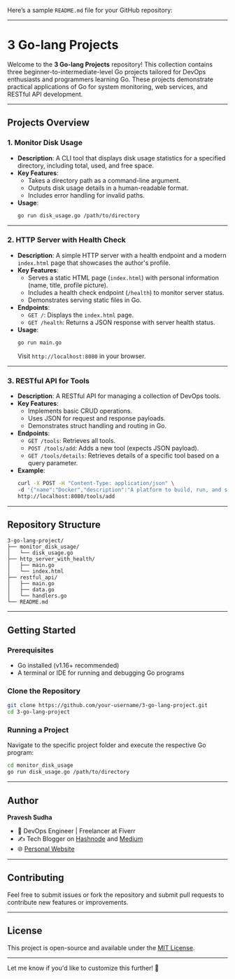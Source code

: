 Here’s a sample `README.md` file for your GitHub repository:

---

# 3 Go-lang Projects

Welcome to the **3 Go-lang Projects** repository! This collection contains three beginner-to-intermediate-level Go projects tailored for DevOps enthusiasts and programmers learning Go. These projects demonstrate practical applications of Go for system monitoring, web services, and RESTful API development.

---

## Projects Overview

### 1. **Monitor Disk Usage**
- **Description**: A CLI tool that displays disk usage statistics for a specified directory, including total, used, and free space.
- **Key Features**:
  - Takes a directory path as a command-line argument.
  - Outputs disk usage details in a human-readable format.
  - Includes error handling for invalid paths.
- **Usage**:
  ```bash
  go run disk_usage.go /path/to/directory
  ```

---

### 2. **HTTP Server with Health Check**
- **Description**: A simple HTTP server with a health endpoint and a modern `index.html` page that showcases the author's profile.
- **Key Features**:
  - Serves a static HTML page (`index.html`) with personal information (name, title, profile picture).
  - Includes a health check endpoint (`/health`) to monitor server status.
  - Demonstrates serving static files in Go.
- **Endpoints**:
  - `GET /`: Displays the `index.html` page.
  - `GET /health`: Returns a JSON response with server health status.
- **Usage**:
  ```bash
  go run main.go
  ```
  Visit `http://localhost:8080` in your browser.

---

### 3. **RESTful API for Tools**
- **Description**: A RESTful API for managing a collection of DevOps tools.
- **Key Features**:
  - Implements basic CRUD operations.
  - Uses JSON for request and response payloads.
  - Demonstrates struct handling and routing in Go.
- **Endpoints**:
  - `GET /tools`: Retrieves all tools.
  - `POST /tools/add`: Adds a new tool (expects JSON payload).
  - `GET /tools/details`: Retrieves details of a specific tool based on a query parameter.
- **Example**:
  ```bash
  curl -X POST -H "Content-Type: application/json" \
  -d '{"name":"Docker","description":"A platform to build, run, and share containerized applications.","category":"Containerization"}' \
  http://localhost:8080/tools/add
  ```

---

## Repository Structure
```
3-go-lang-project/
├── monitor_disk_usage/
│   └── disk_usage.go
├── http_server_with_health/
│   ├── main.go
│   └── index.html
├── restful_api/
│   ├── main.go
│   ├── data.go
│   └── handlers.go
└── README.md
```

---

## Getting Started

### Prerequisites
- Go installed (v1.16+ recommended)
- A terminal or IDE for running and debugging Go programs

### Clone the Repository
```bash
git clone https://github.com/your-username/3-go-lang-project.git
cd 3-go-lang-project
```

### Running a Project
Navigate to the specific project folder and execute the respective Go program:
```bash
cd monitor_disk_usage
go run disk_usage.go /path/to/directory
```

---

## Author
**Pravesh Sudha**  
- 💼 DevOps Engineer | Freelancer at Fiverr  
- ✍️ Tech Blogger on [Hashnode](https://hashnode.com/@praveshsudha) and [Medium](https://medium.com/@praveshsudha)  
- 🌐 [Personal Website](https://praveshsudha.com)  

---

## Contributing
Feel free to submit issues or fork the repository and submit pull requests to contribute new features or improvements.

---

## License
This project is open-source and available under the [MIT License](LICENSE).

---

Let me know if you'd like to customize this further! 🚀
